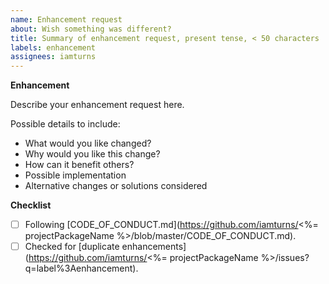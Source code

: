 ```yaml
---
name: Enhancement request
about: Wish something was different?
title: Summary of enhancement request, present tense, < 50 characters
labels: enhancement
assignees: iamturns
---
```


<!--
Thanks for contributing!
-->

**Enhancement**

Describe your enhancement request here.

Possible details to include:

- What would you like changed?
- Why would you like this change?
- How can it benefit others?
- Possible implementation
- Alternative changes or solutions considered

**Checklist**

<!-- Put an x in the boxes that apply: [X]. You can also fill these out after creating the PR. If you're unsure about any of them, don't hesitate to ask. We're here to help! -->

- [ ] Following [CODE_OF_CONDUCT.md](https://github.com/iamturns/<%= projectPackageName %>/blob/master/CODE_OF_CONDUCT.md).
- [ ] Checked for [duplicate enhancements](https://github.com/iamturns/<%= projectPackageName %>/issues?q=label%3Aenhancement).
